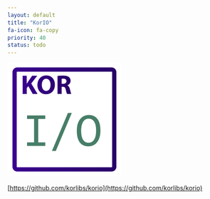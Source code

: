 ```yaml
---
layout: default
title: "KorIO"
fa-icon: fa-copy
priority: 40
status: todo
---
```


<img src="/i/logos/korio.svg" width="256" height="256" />

[https://github.com/korlibs/korio](https://github.com/korlibs/korio)

